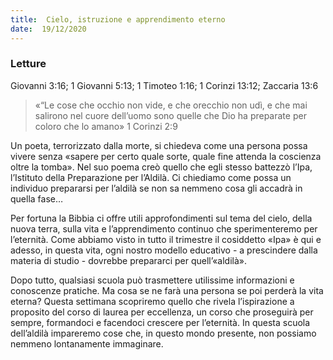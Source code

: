 ```yaml
---
title:  Cielo, istruzione e apprendimento eterno
date:  19/12/2020
---
```


### Letture
Giovanni 3:16; 1 Giovanni 5:13; 1 Timoteo 1:16; 1 Corinzi 13:12; Zaccaria 13:6

> <p></p>
> «“Le cose che occhio non vide, e che orecchio non udì, e che mai salirono nel cuore dell’uomo sono quelle che Dio ha preparate per coloro che lo amano» 1 Corinzi 2:9

Un poeta, terrorizzato dalla morte, si chiedeva come una persona possa vivere senza «sapere per certo quale sorte, quale fine attenda la coscienza oltre la tomba». Nel suo poema creò quello che egli stesso battezzò l’Ipa, l’Istituto della Preparazione per l’Aldilà. Ci chiediamo come possa un individuo prepararsi per l’aldilà se non sa nemmeno cosa gli accadrà in quella fase…

Per fortuna la Bibbia ci offre utili approfondimenti sul tema del cielo, della nuova terra, sulla vita e l’apprendimento continuo che sperimenteremo per l’eternità. Come abbiamo visto in tutto il trimestre il cosiddetto «Ipa» è qui e adesso, in questa vita, ogni nostro modello educativo - a prescindere dalla materia di studio - dovrebbe prepararci per quell’«aldilà».

Dopo tutto, qualsiasi scuola può trasmettere utilissime informazioni e conoscenze pratiche. Ma cosa se ne farà una persona se poi perderà la vita eterna? Questa settimana scopriremo quello che rivela l’ispirazione a proposito del corso di laurea per eccellenza, un corso che proseguirà per sempre, formandoci e facendoci crescere per l’eternità. In questa scuola dell’aldilà impareremo cose che, in questo mondo presente, non possiamo nemmeno lontanamente immaginare.
